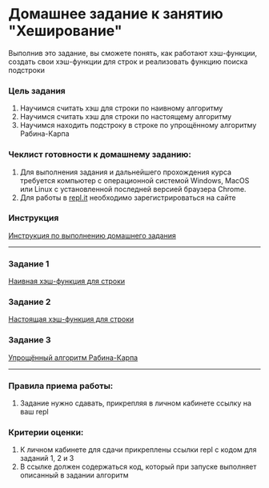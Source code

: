 # Домашнее задание к занятию "Хеширование"

Выполнив это задание, вы сможете понять, как работают хэш-функции, создать свои хэш-функции для строк и реализовать функцию поиска подстроки

### Цель задания

1. Научимся считать хэш для строки по наивному алгоритму
2. Научимся считать хэш для строки по настоящему алгоритму
3. Научимся находить подстроку в строке по упрощённому алгоритму Рабина-Карпа

### Чеклист готовности к домашнему заданию:

1. Для выполнения задания и дальнейшего прохождения курса требуется компьютер с операционной системой Windows, MacOS или Linux с установленной последней версией браузера Chrome.
2. Для работы в [repl.it](https://repl.it/) необходимо зарегистрироваться на сайте

### Инструкция

[Инструкция по выполнению домашнего задания](https://github.com/netology-code/algocpp-homeworks/tree/main/common)

------

### Задание 1

[Наивная хэш-функция для строки](01)

### Задание 2

[Настоящая хэш-функция для строки](02)

### Задание 3

[Упрощённый алгоритм Рабина-Карпа](03)

------

### Правила приема работы:

1. Задание нужно сдавать, прикрепляя в личном кабинете ссылку на ваш repl

### Критерии оценки:

1. К личном кабинете для сдачи прикреплены ссылки repl с кодом для заданий 1, 2 и 3
2. В ссылке должен содержаться код, который при запуске выполняет описанный в задании алгоритм

